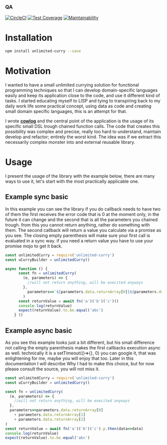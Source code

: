 <!--- destination qa rewrite begin -->
### QA
[![CircleCI](https://circleci.com/gh/vidaxl-com/cowlog/tree/master.svg?style=svg)](https://circleci.com/gh/vidaxl-com/cowlog/tree/master)
[![Test Coverage](https://api.codeclimate.com/v1/badges/d3fce811aecbe5c73ffb/test_coverage)](https://codeclimate.com/github/vidaxl-com/cowlog/test_coverage)
[![Maintainability](https://api.codeclimate.com/v1/badges/d3fce811aecbe5c73ffb/maintainability)](https://codeclimate.com/github/vidaxl-com/cowlog/maintainability)
<!---
[![Known Vulnerabilities](https://snyk.io/test/github/vidaxl-com/cowlog/badge.svg?targetFile=package.json)](https://snyk.io/test/github/vidaxl-com/cowlog?targetFile=package.json)
[![FOSSA Status](https://app.fossa.io/api/projects/git%2Bgithub.com%2Fvidaxl-com%2Fcowlog.svg?type=shield)](https://app.fossa.io/projects/git%2Bgithub.com%2Fvidaxl-com%2Fcowlog?ref=badge_shield)
[![Greenkeeper badge](https://badges.greenkeeper.io/vidaxl-com/cowlog.svg)](https://greenkeeper.io/)
-->
<!--- destination qa rewrite end -->

# Installation
```bash
npm install unlimited-curry --save
```

# Motivation
I wanted to have a small unlimited currying solution for functional programming techniques
so that I can develop domain-specific languages easily and keep its application close to the code,
and use it different kind of tasks. I started
educating myself to LISP and tying to transpiring back to my daily work life some practical concept,
using data as code and creating small domain specific languages, this is an attempt for that.

I wrote **[cowlog](https://github.com/vidaxl-com/cowlog/tree/master/packages/cowlog)** and the central point of the application
is the usage of its specific small DSL trough chained function calls. The code that creates this possibility was
complex and precise, really too hard to understand, maintain develop and refactor; entirely the worst kind. The idea
was if we extract this necessarily complex monster into and external reusable library.

# Usage
I present the usage of the library with the example below, there are many ways to use it, let's start with the most
practically applicable one.

## Example sync basic

In this example you can see the library if you do callback needs to have two of them the first receives the error code
that is 0 at the moment only, in the future it can change and the second that is all the parameters you chained trough.
from this you cannot return anything, rather do something with them. The second callback will return a value you calculate
via a promise as you see. The closing empty parenthesis will make sure your first call is evaluated in a sync way. if you need
a return value you have to use your promise mojo to get it back.

```javascript 1.8
const unlimitedCurry = require('unlimited-curry')
const uCurryBuilder = unlimitedCurry()

async function () {
      const fn = unlimitedCurry(
        (e, parameters) => {
          //will not return anything, will be execited anyways
        },
          parameters=>`${parameters.data.returnArray[0]}${parameters.data.returnArray[1]}${parameters.data.returnArray[2]}`
        )
      const returnValue = await fn('a')('b')('c')()
      console.log(returnValue)
      expect(returnValue).to.be.equal('abc')
    } ()

```

## Example async basic
As you see this example looks just a bit different, but his small difference not calling the empty parenthesis makes the first callbacks execution async as well.
technically it is a setTimeout(()=>{}, 0) you can google it, that was enlightening for me, maybe you will enjoy that too. Later in this documentation I will describe
Why I had to make this choice, but for now please consult the source, you will not miss it.

```javascript 1.8
const unlimitedCurry = require('unlimited-curry')
const uCurryBuilder = unlimitedCurry()

const fn = unlimitedCurry(
  (e, parameters) => {
    //will not return anything, will be execited anyways
  },
  parameters=>parameters.data.returnArray[0]
    + parameters.data.returnArray[1]
    + parameters.data.returnArray[2]
)
const returnValue = await fn('a')('b')('c').p.then(data=>data)
console.log(returnValue)
expect(returnValue).to.be.equal('abc')

```

